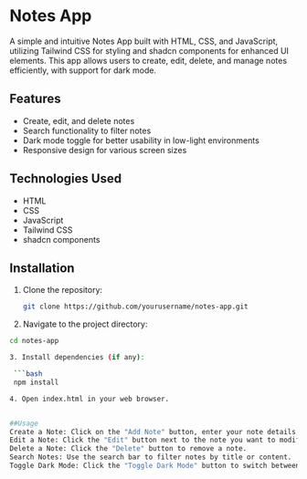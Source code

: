 # Notes App

A simple and intuitive Notes App built with HTML, CSS, and JavaScript, utilizing Tailwind CSS for styling and shadcn components for enhanced UI elements. This app allows users to create, edit, delete, and manage notes efficiently, with support for dark mode.

## Features

- Create, edit, and delete notes
- Search functionality to filter notes
- Dark mode toggle for better usability in low-light environments
- Responsive design for various screen sizes

## Technologies Used

- HTML
- CSS
- JavaScript
- Tailwind CSS
- shadcn components

## Installation

1. Clone the repository:

   ```bash
   git clone https://github.com/yourusername/notes-app.git
   
2. Navigate to the project directory:

  ```bash
  cd notes-app

3. Install dependencies (if any):

   ```bash
   npm install

4. Open index.html in your web browser.

  
##Usage
Create a Note: Click on the "Add Note" button, enter your note details, and save.
Edit a Note: Click the "Edit" button next to the note you want to modify.
Delete a Note: Click the "Delete" button to remove a note.
Search Notes: Use the search bar to filter notes by title or content.
Toggle Dark Mode: Click the "Toggle Dark Mode" button to switch between light and dark themes.
